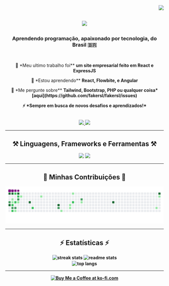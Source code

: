 <img align="right" src="https://visitor-badge.laobi.icu/badge?page_id=fakersl.fakersl" />

<h1 align="center">
    <img src="https://readme-typing-svg.herokuapp.com/?font=Righteous&size=35&center=true&vCenter=true&width=500&height=70&duration=4000&lines=Olá!+👋;+Eu+sou+Gustavo!;" />
</h1>

<h3 align="center">Aprendendo programação, apaixonado por tecnologia, do Brasil 🇧🇷</h3>

<br/>

<div align="center">
  <p>🔭 *Meu ultimo trabalho foi** <b>um site empresarial feito em React e ExpressJS</b></p>
  <p>🌱 *Estou aprendendo** <b>React, Flowbite, e Angular</b></p>
  <p>💬 *Me pergunte sobre** <b>Tailwind, Bootstrap, PHP ou qualquer coisa* [aqui](https://github.com/fakersl/fakersl/issues)</p>
  <p>⚡ *Sempre em busca de novos desafios e aprendizados!*</p>
</div>
 
<br/>

<div align="center"> 
  <a href="mailto:zgustovo13365@gmail.com">
    <img src="https://img.shields.io/badge/Gmail-333333?style=for-the-badge&logo=gmail&logoColor=red" />
  </a>
  <a href="#" target="_blank">
    <img src="https://img.shields.io/badge/Portfolio-FF5722?style=for-the-badge&logo=todoist&logoColor=white" target="_blank" />
  </a>
</div>

<hr/>

<h2 align="center">⚒️ Linguagens, Frameworks e Ferramentas ⚒️</h2>

<div align="center">
    <img src="https://skillicons.dev/icons?i=html,css,tailwind,bootstrap,blender,c,cs,cpp,php" />
    <img src="https://skillicons.dev/icons?i=java,mysql,npm,vscode,github,figma,ps,ai,ae,linux" />
</div>

<hr/>

<div align="center">
  <h2>🐍 Minhas Contribuições 🐍</h2>
  <img src="https://github.com/fakersl/fakersl/blob/output/github-contribution-grid-snake.gif" alt="minhas contribuições" />
</div>

<hr/>

<h2 align="center">⚡ Estatísticas ⚡</h2>

<div align="center">
  <img width="390" src="https://github-readme-streak-stats.herokuapp.com/?user=fakersl&count_private=true&theme=react&border_radius=10" alt="streak stats"/>
  <img width="390" src="https://github-readme-stats.vercel.app/api?username=fakersl&count_private=true&show_icons=true&theme=react&rank_icon=github&border_radius=10" alt="readme stats" />
  <br />
  <img width="325" align="center" src="https://github-readme-stats.vercel.app/api/top-langs/?username=fakersl&langs_count=8&layout=compact&theme=react&border_radius=10&size_weight=0.5&count_weight=0.5&exclude_repo=github-readme-stats" alt="top langs" />
</div>

<hr/>

<div align="center">
  <a href='#' target='_blank'>
    <img height='64' style='border:0px;height:64px;' src='https://storage.ko-fi.com/cdn/kofi1.png?v=3' border='0' alt='Buy Me a Coffee at ko-fi.com' />
  </a>
</div>
